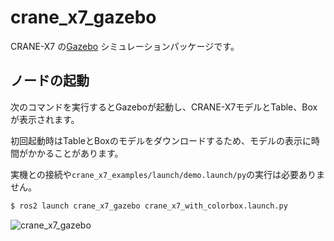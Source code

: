 # crane_x7_gazebo

CRANE-X7 の[Gazebo](https://gazebosim.org/home)
シミュレーションパッケージです。

## ノードの起動

次のコマンドを実行するとGazeboが起動し、CRANE-X7モデルとTable、Boxが表示されます。

初回起動時はTableとBoxのモデルをダウンロードするため、モデルの表示に時間がかかることがあります。

実機との接続や`crane_x7_examples/launch/demo.launch/py`の実行は必要ありません。

```sh
$ ros2 launch crane_x7_gazebo crane_x7_with_colorbox.launch.py
```

![crane_x7_gazebo](https://rt-net.github.io/images/crane-x7/crane_x7_gazebo_ros2.png)
